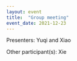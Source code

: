 ```yaml
---
layout: event
title:  "Group meeting"
event_date: 2021-12-23
---
```


Presenters: Yuqi and Xiao

Other participant(s): Xie
